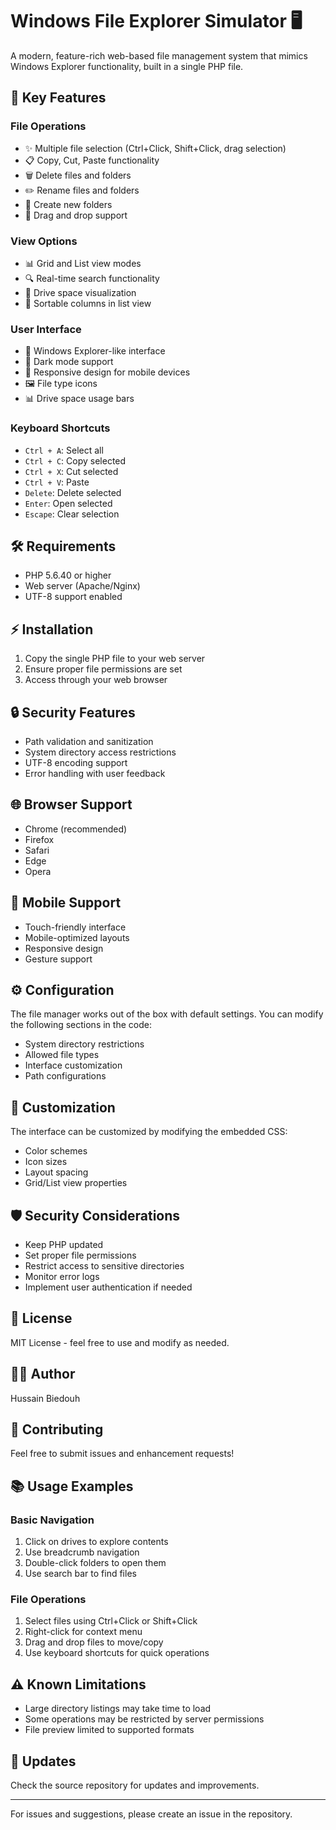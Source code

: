 # Windows File Explorer Simulator 🖥️

A modern, feature-rich web-based file management system that mimics Windows Explorer functionality, built in a single PHP file.

## 🌟 Key Features

### File Operations
- ✨ Multiple file selection (Ctrl+Click, Shift+Click, drag selection)
- 📋 Copy, Cut, Paste functionality
- 🗑️ Delete files and folders
- ✏️ Rename files and folders
- 📁 Create new folders
- 🔄 Drag and drop support

### View Options
- 📊 Grid and List view modes
- 🔍 Real-time search functionality
- 💾 Drive space visualization
- 📝 Sortable columns in list view

### User Interface
- 🎯 Windows Explorer-like interface
- 🌙 Dark mode support
- 📱 Responsive design for mobile devices
- 🖼️ File type icons
- 📊 Drive space usage bars

### Keyboard Shortcuts
- `Ctrl + A`: Select all
- `Ctrl + C`: Copy selected
- `Ctrl + X`: Cut selected
- `Ctrl + V`: Paste
- `Delete`: Delete selected
- `Enter`: Open selected
- `Escape`: Clear selection

## 🛠️ Requirements

- PHP 5.6.40 or higher
- Web server (Apache/Nginx)
- UTF-8 support enabled

## ⚡ Installation

1. Copy the single PHP file to your web server
2. Ensure proper file permissions are set
3. Access through your web browser

## 🔒 Security Features

- Path validation and sanitization
- System directory access restrictions
- UTF-8 encoding support
- Error handling with user feedback

## 🌐 Browser Support

- Chrome (recommended)
- Firefox
- Safari
- Edge
- Opera

## 📱 Mobile Support

- Touch-friendly interface
- Mobile-optimized layouts
- Responsive design
- Gesture support

## ⚙️ Configuration

The file manager works out of the box with default settings. You can modify the following sections in the code:

- System directory restrictions
- Allowed file types
- Interface customization
- Path configurations

## 🎨 Customization

The interface can be customized by modifying the embedded CSS:

- Color schemes
- Icon sizes
- Layout spacing
- Grid/List view properties

## 🛡️ Security Considerations

- Keep PHP updated
- Set proper file permissions
- Restrict access to sensitive directories
- Monitor error logs
- Implement user authentication if needed

## 📝 License

MIT License - feel free to use and modify as needed.

## 👨‍💻 Author

Hussain Biedouh

## 🤝 Contributing

Feel free to submit issues and enhancement requests!

## 📚 Usage Examples

### Basic Navigation
1. Click on drives to explore contents
2. Use breadcrumb navigation
3. Double-click folders to open them
4. Use search bar to find files

### File Operations
1. Select files using Ctrl+Click or Shift+Click
2. Right-click for context menu
3. Drag and drop files to move/copy
4. Use keyboard shortcuts for quick operations

## ⚠️ Known Limitations

- Large directory listings may take time to load
- Some operations may be restricted by server permissions
- File preview limited to supported formats

## 🔄 Updates

Check the source repository for updates and improvements.

---

For issues and suggestions, please create an issue in the repository.
